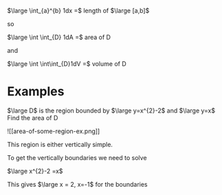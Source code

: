 
$\large \int_{a}^{b} 1dx =$ length of $\large [a,b]$

so

$\large \int \int_{D} 1dA =$  area of D

and

$\large \int \int\int_{D}1dV =$ volume of D

# Examples

$\large D$ is the region bounded by $\large y=x^{2}-2$ and $\large y=x$ 
Find the area of D

![[area-of-some-region-ex.png]]

This region is either vertically simple.

To get the vertically boundaries we need to solve

$\large x^{2}-2 =x$

This gives $\large x = 2, x=-1$ for the boundaries



